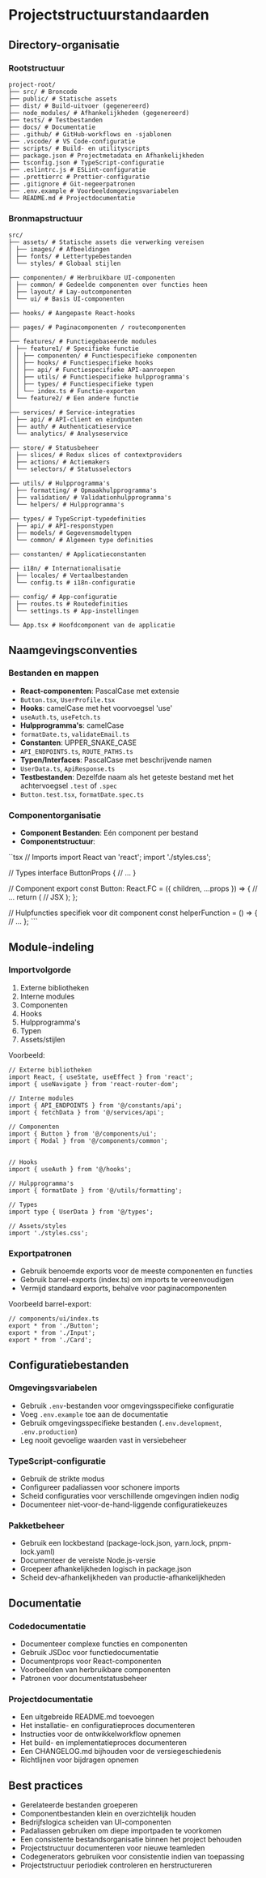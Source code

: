 # Projectstructuurstandaarden

## Directory-organisatie

### Rootstructuur

``` 
project-root/ 
├── src/ # Broncode
├── public/ # Statische assets
├── dist/ # Build-uitvoer (gegenereerd)
├── node_modules/ # Afhankelijkheden (gegenereerd)
├── tests/ # Testbestanden
├── docs/ # Documentatie
├── .github/ # GitHub-workflows en -sjablonen
├── .vscode/ # VS Code-configuratie
├── scripts/ # Build- en utilityscripts
├── package.json # Projectmetadata en Afhankelijkheden
├── tsconfig.json # TypeScript-configuratie
├── .eslintrc.js # ESLint-configuratie
├── .prettierrc # Prettier-configuratie
├── .gitignore # Git-negeerpatronen
├── .env.example # Voorbeeldomgevingsvariabelen
└── README.md # Projectdocumentatie

``` 

### Bronmapstructuur

``` 
src/ 
├── assets/ # Statische assets die verwerking vereisen
│ ├── images/ # Afbeeldingen
│ ├── fonts/ # Lettertypebestanden
│ └── styles/ # Globaal stijlen
│ 
├── componenten/ # Herbruikbare UI-componenten
│ ├── common/ # Gedeelde componenten over functies heen
│ ├── layout/ # Lay-outcomponenten
│ └── ui/ # Basis UI-componenten
│ 
├── hooks/ # Aangepaste React-hooks
│ 
├── pages/ # Paginacomponenten / routecomponenten
│ 
├── features/ # Functiegebaseerde modules
│ ├── feature1/ # Specifieke functie
│ │ ├── componenten/ # Functiespecifieke componenten
│ │ ├── hooks/ # Functiespecifieke hooks
│ │ ├── api/ # Functiespecifieke API-aanroepen
│ │ ├── utils/ # Functiespecifieke hulpprogramma's
│ │ ├── types/ # Functiespecifieke typen
│ │ └── index.ts # Functie-exporten
│ └── feature2/ # Een andere functie
│ 
├── services/ # Service-integraties
│ ├── api/ # API-client en eindpunten
│ ├── auth/ # Authenticatieservice
│ └── analytics/ # Analyseservice
│ 
├── store/ # Statusbeheer
│ ├── slices/ # Redux slices of contextproviders
│ ├── actions/ # Actiemakers
│ └── selectors/ # Statusselectors
│ 
├── utils/ # Hulpprogramma's
│ ├── formatting/ # Opmaakhulpprogramma's
│ ├── validation/ # Validationhulpprogramma's
│ └── helpers/ # Hulpprogramma's
│ 
├── types/ # TypeScript-typedefinities
│ ├── api/ # API-responstypen
│ ├── models/ # Gegevensmodeltypen
│ └── common/ # Algemeen type definities
│ 
├── constanten/ # Applicatieconstanten
│ 
├── i18n/ # Internationalisatie
│ ├── locales/ # Vertaalbestanden
│ └── config.ts # i18n-configuratie
│ 
├── config/ # App-configuratie
│ ├── routes.ts # Routedefinities
│ └── settings.ts # App-instellingen
│ 
└── App.tsx # Hoofdcomponent van de applicatie
``` 

## Naamgevingsconventies

### Bestanden en mappen

- **React-componenten**: PascalCase met extensie
- `Button.tsx`, `UserProfile.tsx`
- **Hooks**: camelCase met het voorvoegsel 'use'
- `useAuth.ts`, `useFetch.ts`
- **Hulpprogramma's**: camelCase
- `formatDate.ts`, `validateEmail.ts`
- **Constanten**: UPPER_SNAKE_CASE
- `API_ENDPOINTS.ts`, `ROUTE_PATHS.ts`
- **Typen/Interfaces**: PascalCase met beschrijvende namen
- `UserData.ts`, `ApiResponse.ts`
- **Testbestanden**: Dezelfde naam als het geteste bestand met het achtervoegsel `.test` of `.spec`
- `Button.test.tsx`, `formatDate.spec.ts`

### Componentorganisatie

- **Component Bestanden**: Eén component per bestand
- **Componentstructuur**:

``tsx
// Imports
import React van 'react';
import './styles.css';

// Types
interface ButtonProps { 
// ... 
} 

// Component
export const Button: React.FC<ButtonProps> = ({ children, ...props }) => { 
// ... 
return ( 
// JSX 
); 
}; 

// Hulpfuncties specifiek voor dit component
const helperFunction = () => { 
// ... 
}; ``` 

## Module-indeling

### Importvolgorde

1. Externe bibliotheken
2. Interne modules
3. Componenten
4. Hooks
5. Hulpprogramma's
6. Typen
7. Assets/stijlen

Voorbeeld:

```tsx
// Externe bibliotheken
import React, { useState, useEffect } from 'react';
import { useNavigate } from 'react-router-dom';

// Interne modules
import { API_ENDPOINTS } from '@/constants/api';
import { fetchData } from '@/services/api';

// Componenten
import { Button } from '@/components/ui';
import { Modal } from '@/components/common';


// Hooks
import { useAuth } from '@/hooks';

// Hulpprogramma's
import { formatDate } from '@/utils/formatting';

// Types
import type { UserData } from '@/types';

// Assets/styles
import './styles.css';
``` 

### Exportpatronen

- Gebruik benoemde exports voor de meeste componenten en functies
- Gebruik barrel-exports (index.ts) om imports te vereenvoudigen
- Vermijd standaard exports, behalve voor paginacomponenten

Voorbeeld barrel-export:

```tsx
// components/ui/index.ts
export * from './Button';
export * from './Input';
export * from './Card';
``` 

## Configuratiebestanden

### Omgevingsvariabelen

- Gebruik `.env`-bestanden voor omgevingsspecifieke configuratie
- Voeg `.env.example` toe aan de documentatie
- Gebruik omgevingsspecifieke bestanden (`.env.development`, `.env.production`)
- Leg nooit gevoelige waarden vast in versiebeheer

### TypeScript-configuratie

- Gebruik de strikte modus
- Configureer padaliassen voor schonere imports
- Scheid configuraties voor verschillende omgevingen indien nodig
- Documenteer niet-voor-de-hand-liggende configuratiekeuzes

### Pakketbeheer

- Gebruik een lockbestand (package-lock.json, yarn.lock, pnpm-lock.yaml)
- Documenteer de vereiste Node.js-versie
- Groepeer afhankelijkheden logisch in package.json
- Scheid dev-afhankelijkheden van productie-afhankelijkheden

## Documentatie

### Codedocumentatie

- Documenteer complexe functies en componenten
- Gebruik JSDoc voor functiedocumentatie
- Documentprops voor React-componenten
- Voorbeelden van herbruikbare componenten
- Patronen voor documentstatusbeheer

### Projectdocumentatie

- Een uitgebreide README.md toevoegen
- Het installatie- en configuratieproces documenteren
- Instructies voor de ontwikkelworkflow opnemen
- Het build- en implementatieproces documenteren
- Een CHANGELOG.md bijhouden voor de versiegeschiedenis
- Richtlijnen voor bijdragen opnemen

## Best practices

- Gerelateerde bestanden groeperen
- Componentbestanden klein en overzichtelijk houden
- Bedrijfslogica scheiden van UI-componenten
- Padaliassen gebruiken om diepe importpaden te voorkomen
- Een consistente bestandsorganisatie binnen het project behouden
- Projectstructuur documenteren voor nieuwe teamleden
- Codegenerators gebruiken voor consistentie indien van toepassing
- Projectstructuur periodiek controleren en herstructureren